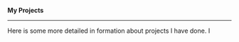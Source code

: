 <strong>My Projects</strong>
<HR>
Here is some more detailed in formation about projects I have done. I 
